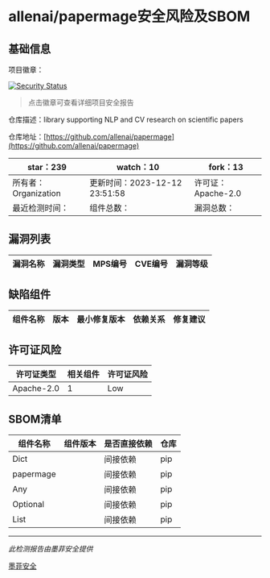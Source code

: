 # allenai/papermage安全风险及SBOM

## 基础信息

项目徽章：

[![Security Status](https://www.murphysec.com/platform3/v31/badge/1734654362774888448.svg)](https://www.murphysec.com/console/report/1734654042153902080/1734654362774888448)

> 点击徽章可查看详细项目安全报告

仓库描述：library supporting NLP and CV research on scientific papers

仓库地址：[https://github.com/allenai/papermage](https://github.com/allenai/papermage)

| star：239 | watch：10 | fork：13 |
| ----------- | -------------- | ------------ |
| 所有者：Organization | 更新时间：2023-12-12 23:51:58 | 许可证：Apache-2.0 |
| 最近检测时间： | 组件总数： | 漏洞总数： |




## 漏洞列表

| 漏洞名称 | 漏洞类型 | MPS编号 | CVE编号 | 漏洞等级 |
| ------- | ------ | ------- | ------ | ----- |





## 缺陷组件

| 组件名称 | 版本 | 最小修复版本 | 依赖关系 | 修复建议 |
| -------- | ---- | ------------ | -------- | -------- |





## 许可证风险

| 许可证类型 | 相关组件 | 许可证风险 |
| ---------- | -------- | ---------- |
|Apache-2.0|1|Low|




## SBOM清单

| 组件名称 | 组件版本 | 是否直接依赖 | 仓库 |
| -------- | -------- | ------------ | ---- |
|Dict||间接依赖|pip|
|papermage||间接依赖|pip|
|Any||间接依赖|pip|
|Optional||间接依赖|pip|
|List||间接依赖|pip|


------

*此检测报告由墨菲安全提供*

[墨菲安全](www.murphysec.com)